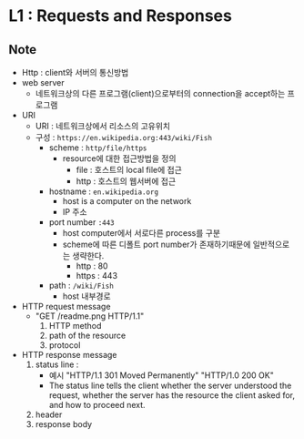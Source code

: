 # L1 : Requests and Responses


## Note

* Http : client와 서버의 통신방법
* web server
	* 네트워크상의 다른 프로그램(client)으로부터의 connection을 accept하는 프로그램
* URI
	* URI : 네트워크상에서 리소스의 고유위치
	* 구성 : ```https://en.wikipedia.org:443/wiki/Fish```
		* scheme : ```http/file/https```
			* resource에 대한 접근방법을 정의
				* file : 호스트의 local file에 접근
				* http : 호스트의 웹서버에 접근
		* hostname : ```en.wikipedia.org```
			* host is a computer on the network
			* IP 주소
		* port number ```:443```
			* host computer에서 서로다른 process를 구분
			* scheme에 따른 디폴트 port number가 존재하기때문에 일반적으로는 생략한다.
				* http : 80
				* https : 443
		* path : ```/wiki/Fish```
			* host 내부경로
* HTTP request message
	* "GET /readme.png HTTP/1.1"
		1) HTTP method
		2) path of the resource
		3) protocol
* HTTP response message
	1) status line : 
		* 예시
			"HTTP/1.1 301 Moved Permanently"
			"HTTP/1.0 200 OK"
		* The status line tells the client whether the server understood the request, whether the server has the resource the client asked for, and how to proceed next.
	2) header
	3) response body



